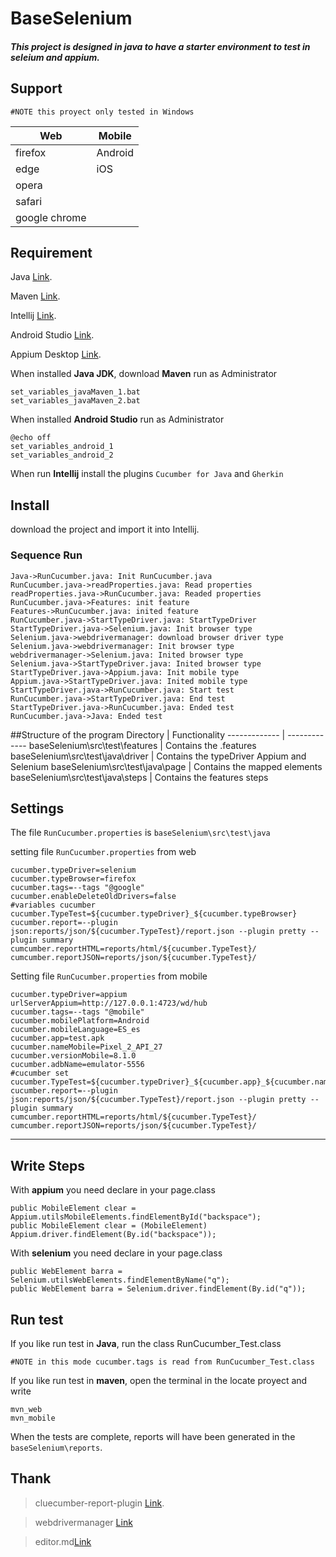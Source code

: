 # BaseSelenium 

##### This project is designed in java to have a starter environment to test in seleium and appium.

## Support
	#NOTE this proyect only tested in Windows

Web  | Mobile
------------- | -------------
firefox  | Android
edge  | iOS
opera  |  
safari |  
google chrome  |  

## Requirement 
Java [Link](https://www.oracle.com/java/technologies/javase/javase-jdk8-downloads.html).

Maven [Link](https://maven.apache.org/download.cgi).

Intellij [Link](https://www.jetbrains.com/idea/download/).

Android Studio [Link](https://developer.android.com/studio).

Appium Desktop [Link](http://appium.io/downloads.html).

When installed **Java JDK**, download **Maven** run as Administrator
	
 
	set_variables_javaMaven_1.bat
	set_variables_javaMaven_2.bat

When installed **Android Studio** run as Administrator

	@echo off
	set_variables_android_1
	set_variables_android_2

When run **Intellij** install the plugins `Cucumber for Java` and `Gherkin`


## Install
download the project and import it into Intellij.

### Sequence Run
                    
```seq
Java->RunCucumber.java: Init RunCucumber.java
RunCucumber.java->readProperties.java: Read properties
readProperties.java->RunCucumber.java: Readed properties
RunCucumber.java->Features: init feature
Features->RunCucumber.java: inited feature
RunCucumber.java->StartTypeDriver.java: StartTypeDriver
StartTypeDriver.java->Selenium.java: Init browser type
Selenium.java->webdrivermanager: download browser driver type
Selenium.java->webdrivermanager: Init browser type
webdrivermanager->Selenium.java: Inited browser type
Selenium.java->StartTypeDriver.java: Inited browser type
StartTypeDriver.java->Appium.java: Init mobile type
Appium.java->StartTypeDriver.java: Inited mobile type
StartTypeDriver.java->RunCucumber.java: Start test
RunCucumber.java->StartTypeDriver.java: End test
StartTypeDriver.java->RunCucumber.java: Ended test
RunCucumber.java->Java: Ended test
```

##Structure of the program
Directory  | Functionality
------------- | -------------
baseSelenium\src\test\features  | Contains the .features
baseSelenium\src\test\java\driver  | Contains the typeDriver Appium and Selenium
baseSelenium\src\test\java\page   |  Contains the mapped elements
baseSelenium\src\test\java\steps  |  Contains the features steps


## Settings
The file `RunCucumber.properties` is `baseSelenium\src\test\java`

setting file  `RunCucumber.properties` from web

	cucumber.typeDriver=selenium
	cucumber.typeBrowser=firefox
	cucumber.tags=--tags "@google"
	cucumber.enableDeleteOldDrivers=false
	#variables cucumber
	cucumber.TypeTest=${cucumber.typeDriver}_${cucumber.typeBrowser}
	cucumber.report=--plugin json:reports/json/${cucumber.TypeTest}/report.json --plugin pretty --plugin summary
	cumcumber.reportHTML=reports/html/${cucumber.TypeTest}/
	cumcumber.reportJSON=reports/json/${cucumber.TypeTest}/

Setting file  `RunCucumber.properties` from mobile

	cucumber.typeDriver=appium
	urlServerAppium=http://127.0.0.1:4723/wd/hub
	cucumber.tags=--tags "@mobile"
	cucumber.mobilePlatform=Android
	cucumber.mobileLanguage=ES_es
	cucumber.app=test.apk
	cucumber.nameMobile=Pixel_2_API_27
	cucumber.versionMobile=8.1.0
	cucumber.adbName=emulator-5556
	#cucumber set
	cucumber.TypeTest=${cucumber.typeDriver}_${cucumber.app}_${cucumber.nameMobile}
	cucumber.report=--plugin json:reports/json/${cucumber.TypeTest}/report.json --plugin pretty --plugin summary
	cumcumber.reportHTML=reports/html/${cucumber.TypeTest}/
	cumcumber.reportJSON=reports/json/${cucumber.TypeTest}/
     
----
## Write Steps
With **appium** you need declare in your page.class
    
	public MobileElement clear = Appium.utilsMobileElements.findElementById("backspace");
	public MobileElement clear = (MobileElement) Appium.driver.findElement(By.id("backspace"));

With **selenium** you need declare in your page.class
 
 	public WebElement barra = Selenium.utilsWebElements.findElementByName("q");
 	public WebElement barra = Selenium.driver.findElement(By.id("q"));


## Run test
If you like run test in **Java**, run the class RunCucumber_Test.class

	#NOTE in this mode cucumber.tags is read from RunCucumber_Test.class

If you like run test in **maven**, open the terminal in the locate proyect and write

	mvn_web
	mvn_mobile

When the tests are complete, reports will have been generated in the  `baseSelenium\reports`.

## Thank
>cluecumber-report-plugin [Link](https://github.com/trivago/cluecumber-report-plugin).

>webdrivermanager [Link](https://github.com/bonigarcia/webdrivermanager)

>editor.md[Link](https://pandao.github.io/editor.md/en.html)



